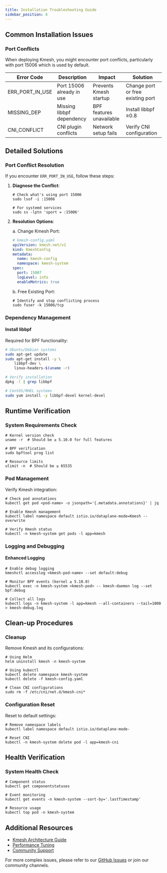 ```yaml
---
title: Installation Troubleshooting Guide
sidebar_position: 4
---
```


## Common Installation Issues

### Port Conflicts

When deploying Kmesh, you might encounter port conflicts, particularly with port 15006 which is used by default.

| Error Code      | Description               | Impact                   | Solution                          |
| --------------- | ------------------------- | ------------------------ | --------------------------------- |
| ERR_PORT_IN_USE | Port 15006 already in use | Prevents Kmesh startup   | Change port or free existing port |
| MISSING_DEP     | Missing libbpf dependency | BPF features unavailable | Install libbpf ≥0.8               |
| CNI_CONFLICT    | CNI plugin conflicts      | Network setup fails      | Verify CNI configuration          |

## Detailed Solutions

### Port Conflict Resolution

If you encounter `ERR_PORT_IN_USE`, follow these steps:

1. **Diagnose the Conflict**:
 
   ```shell
   # Check what's using port 15006
   sudo lsof -i :15006

   # For systemd services
   sudo ss -lptn 'sport = :15006'
   ```

2. **Resolution Options**:

   a. Change Kmesh Port:

   ```yaml
   # kmesh-config.yaml
   apiVersion: kmesh.net/v1
   kind: KmeshConfig
   metadata:
     name: kmesh-config
     namespace: kmesh-system
   spec:
     port: 15007
     logLevel: info
     enableMetrics: true
   ```

   b. Free Existing Port:

   ```shell
   # Identify and stop conflicting process
   sudo fuser -k 15006/tcp
   ```

### Dependency Management

#### Install libbpf

Required for BPF functionality:

```bash
# Ubuntu/Debian systems
sudo apt-get update
sudo apt-get install -y \
    libbpf-dev \
    linux-headers-$(uname -r)

# Verify installation
dpkg -l | grep libbpf

# CentOS/RHEL systems
sudo yum install -y libbpf-devel kernel-devel
```

## Runtime Verification

### System Requirements Check

```shell
# Kernel version check
uname -r  # Should be ≥ 5.10.0 for full features

# BPF verification
sudo bpftool prog list

# Resource limits
ulimit -n  # Should be ≥ 65535
```

### Pod Management

Verify Kmesh integration:

```shell
# Check pod annotations
kubectl get pod <pod-name> -o jsonpath='{.metadata.annotations}' | jq

# Enable Kmesh management
kubectl label namespace default istio.io/dataplane-mode=Kmesh --overwrite

# Verify Kmesh status
kubectl -n kmesh-system get pods -l app=kmesh
```

### Logging and Debugging

#### Enhanced Logging

```shell
# Enable debug logging
kmeshctl accesslog <kmesh-pod-name> --set default:debug

# Monitor BPF events (kernel ≥ 5.10.0)
kubectl exec -n kmesh-system <kmesh-pod> -- kmesh-daemon log --set bpf:debug

# Collect all logs
kubectl logs -n kmesh-system -l app=kmesh --all-containers --tail=1000 > kmesh-debug.log
```

## Clean-up Procedures

### Cleanup

Remove Kmesh and its configurations:

```shell
# Using Helm
helm uninstall kmesh -n kmesh-system

# Using kubectl
kubectl delete namespace kmesh-system
kubectl delete -f kmesh-config.yaml

# Clean CNI configurations
sudo rm -f /etc/cni/net.d/kmesh-cni*
```

### Configuration Reset

Reset to default settings:

```shell
# Remove namespace labels
kubectl label namespace default istio.io/dataplane-mode-

# Reset CNI
kubectl -n kmesh-system delete pod -l app=kmesh-cni
```

## Health Verification

### System Health Check

```shell
# Component status
kubectl get componentstatuses

# Event monitoring
kubectl get events -n kmesh-system --sort-by='.lastTimestamp'

# Resource usage
kubectl top pod -n kmesh-system
```

## Additional Resources

- [Kmesh Architecture Guide](https://kmesh.net/en/docs/architecture/)
- [Performance Tuning](https://kmesh.net/en/docs/performance/)
- [Community Support](https://kmesh.net/en/docs/community/)

For more complex issues, please refer to our [GitHub Issues](https://github.com/kmesh-net/kmesh/issues) or join our community channels.
